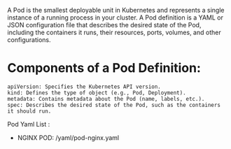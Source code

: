 A Pod is the smallest deployable unit in Kubernetes and represents a single instance of a running process in your cluster. A Pod definition is a YAML or JSON configuration file that describes the desired state of the Pod, including the containers it runs, their resources, ports, volumes, and other configurations.

# Components of a Pod Definition:
    apiVersion: Specifies the Kubernetes API version.
    kind: Defines the type of object (e.g., Pod, Deployment).
    metadata: Contains metadata about the Pod (name, labels, etc.).
    spec: Describes the desired state of the Pod, such as the containers it should run.

Pod Yaml List :
 * NGINX POD: /yaml/pod-nginx.yaml
